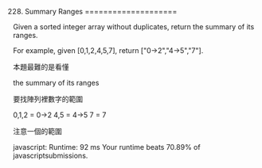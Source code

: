 228. Summary Ranges
====================

Given a sorted integer array without duplicates, return the summary of its ranges.

For example, given [0,1,2,4,5,7], return ["0->2","4->5","7"].

本題最難的是看懂

the summary of its ranges

要找陣列裡數字的範圍

0,1,2  = 0->2
4,5    = 4->5
7      = 7

注意一個的範圍

javascript:
Runtime: 92 ms Your runtime beats 70.89% of javascriptsubmissions.
